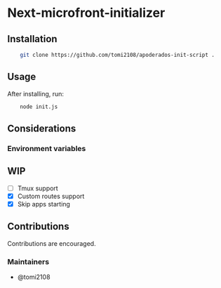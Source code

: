 # Next-microfront-initializer


## Installation

```bash
    git clone https://github.com/tomi2108/apoderados-init-script .
```


## Usage

After installing, run:
```bash
    node init.js
```

## Considerations

### Environment variables

## WIP

- [ ] Tmux support
- [X] Custom routes support
- [X] Skip apps starting

## Contributions

Contributions are encouraged.

### Maintainers
- @tomi2108

